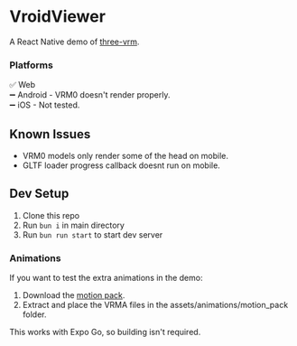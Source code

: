 # VroidViewer
A React Native demo of [three-vrm](https://github.com/pixiv/three-vrm).

### Platforms
✅ Web  
➖ Android - VRM0 doesn't render properly.  
➖ iOS - Not tested.

## Known Issues
- VRM0 models only render some of the head on mobile.
- GLTF loader progress callback doesnt run on mobile.

## Dev Setup
1. Clone this repo
2. Run `bun i` in main directory
3. Run `bun run start` to start dev server

### Animations
If you want to test the extra animations in the demo:  

1. Download the [motion pack](https://vroid.booth.pm/items/5512385).
2. Extract and place the VRMA files in the assets/animations/motion_pack folder.

This works with Expo Go, so building isn't required.